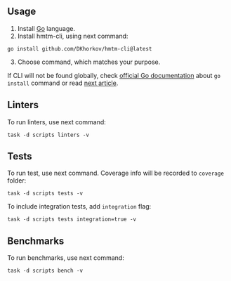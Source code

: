 ## Usage

1) Install [Go](https://go.dev/) language.
2) Install hmtm-cli, using next command:
```shell
go install github.com/DKhorkov/hmtm-cli@latest
```
3) Choose command, which matches your purpose.

If CLI will not be found globally, 
check [official Go documentation](https://go.dev/doc/tutorial/compile-install) 
about `go install` command or 
read [next article](https://stackoverflow.com/questions/36083542/error-command-not-found-after-installing-go-eval).

## Linters

To run linters, use next command:
```shell
task -d scripts linters -v
```

## Tests

To run test, use next command. Coverage info will be
recorded to ```coverage``` folder:
```shell
task -d scripts tests -v
```

To include integration tests, add `integration` flag:
```shell
task -d scripts tests integration=true -v
```

## Benchmarks

To run benchmarks, use next command:
```shell
task -d scripts bench -v
```
